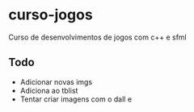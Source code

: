 # curso-jogos
Curso de desenvolvimentos de jogos com c++ e sfml


## Todo
- Adicionar novas imgs
- Adiciona ao tblist
- Tentar criar imagens com o dall e

